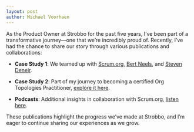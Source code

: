 ```yaml
---
layout: post
author: Michael Voorhaen
---
```

As the Product Owner at Strobbo for the past five years, I’ve been part of a transformative journey—one that we’re incredibly proud of. Recently, I’ve had the chance to share our story through various publications and collaborations:

- **Case Study 1**: We teamed up with [Scrum.org](https://www.scrum.org/resources/strobbo-adopts-professional-scrum-accelerate-go-market), [Bert Neels](https://www.linkedin.com/in/bertneels/), and [Steven Deneir](https://www.linkedin.com/in/steven-deneir-85b498/).

- **Case Study 2**: Part of my journey to becoming a certified Org Topologies Practitioner, [explore it here](https://www.orgtopologies.com/post/case-study-enhancing-strobbo-s-agile-journey-with-org-topologies).

- **Podcasts**: Additional insights in collaboration with Scrum.org, [listen here](https://www.scrum.org/resources/professional-scrum-powers-strobbos-go-market-acceleration-parts-1-and-2).

These publications highlight the progress we’ve made at Strobbo, and I’m eager to continue sharing our experiences as we grow.
